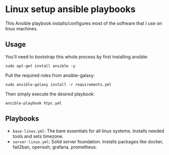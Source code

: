 # Linux setup ansible playbooks

This Ansible playbook installs/configures most of the software that I use on
linux machines.

## Usage

You'll need to bootstrap this whole process by first installing
ansible:

```sudo apt-get install ansible -y```

Pull the required roles from ansible-galaxy:

```sudo ansible-galaxy install -r requirements.yml```

Then simply execute the desired playbook:

```ansible-playbook htpc.yml```

## Playbooks

* `base-linux.yml`: The bare essentials for all linux systems. Installs needed
                    tools and sets timezone.
* `server-linux.yml`: Solid server foundation. Installs packages like docker,
                      fail2ban, openssh, grafana, prometheus.


